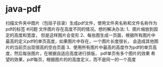 # java-pdf
扫描文件夹中图片（包括子目录）生成pdf文件，使用文件夹名称和文件名称作为pdf的标签
#问题
文件图片存在高度不同的情况。想的解决办法:
1、图片缩放到固定的高度和宽度，
但是这样图片会变形
2、每张图生成一页面，根据所有图片中最高的定义pdf的单页高度，如果图片中存在，一个图片长度很长，
会造成其他图片的当前页出现很高的空白页面
3、使用所有图片中最高的高度作为pdf的单页高度，然后每张图片，在根据自适应高度进行排版，
pdf单页有多个图片的效果
希望的效果，pdf每页，根据图片的的高度定义，而不是同一的一个高度
